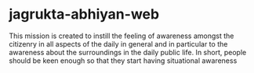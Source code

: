 # jagrukta-abhiyan-web
This mission is created to instill the feeling of awareness amongst the citizenry in all aspects of the daily in general and in particular to the awareness about the surroundings in the daily public life. In short, people should be keen enough so that they start having situational awareness
